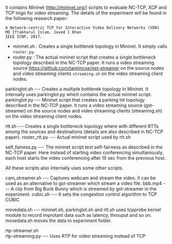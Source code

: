 It contains Mininet (http://mininet.org/) scripts to evaluate NC-TCP, XCP and TCP Inigo for video streaming. The details of the experiment will be found in the following research paper:

```
A Network-centric TCP for Interactive Video Delivery Networks (VDN)
MD Iftakharul Islam, Javed I Khan
IEEE ICNP, 2017.
```


* mininet.sh : Creates a single bottlenek topology in Mininet. It simply calls `router.py`.
* router.py  : The actual mininet script that creates a single bottleneck topology described in the NC-TCP paper. It runs a video streaming source https://github.com/tamimcse/gst-streamer on the source nodes and video streaming clients `streaming.sh` on the video streaming client nodes.

parkinglot.sh --- Creates a multiple bottlenek topology in Mininet. It internally uses parkinglot.py which contains the actual mininet script.
parkinglot.py --- Mininet script that creates a parking lot topology described in the NC-TCP paper. It runs a video streaming source (gst-streamer) on the source nodes  and video streaming clients (streaming.sh) on the video streaming client nodes.

rtt.sh        --- Creates a single bottleneck topology where with different RTTs among the sources and destinations (details are also described in NC-TCP paper).
router_rtt.py --- Actual mininet script used by rtt.sh

self_fainess.py --- The mininet script test self-fairness as described in the NC-TCP paper. Here instead of starting video conferencing simultaniously, each host starts the video conferencing after 15 sec from the previous host. 

All these scripts also internally uses some other scripts. 

cam_streamer.sh --- Captures webcam and stream the video. It can be used as an alternative to gst-streamer which stream a video file.
bbb.mp4         --- A clip from Big Buck Bunny which is streamed by gst-streamer in the experiment.
cubic.sh        --- It sets the congestion control algorithm to TCP CUBIC

movedata.sh     --- mininet.sh, parkinglot.sh and rtt.sh uses tcpprobe kernel module to record improtant data such as latency, throuput and so on. movedata.sh moves the data to experiment folder.

rtp-streamer.sh  
rtp-streaming.py --- Uses RTP for video streaming instead of TCP    

